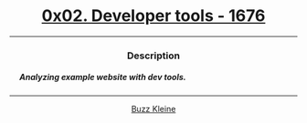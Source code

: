 # [<center>0x02. Developer tools - 1676</center>](https://intranet.hbtn.io/projects/1676)
 ---
 ### <center>Description</center> 
 ##### &emsp; Analyzing example website with dev tools.
 ---
 [<center>Buzz Kleine</center>](https://github.com/conkobar)

